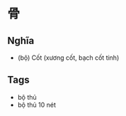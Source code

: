 # 骨

## Nghĩa
* (bộ) Cốt (xương cốt, bạch cốt tinh)

## Tags
* bộ thủ
* bộ thủ 10 nét

<script>window.HANZI_FIELD='骨';</script>